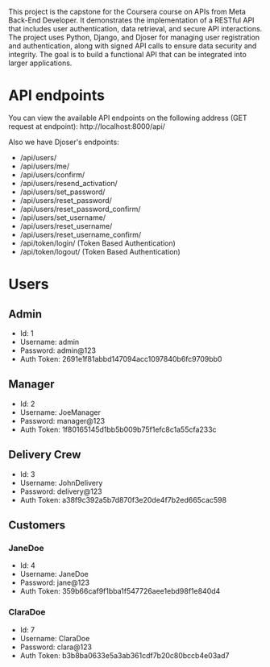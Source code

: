 This project is the capstone for the Coursera course on APIs from Meta Back-End Developer. It demonstrates the implementation of a RESTful API that includes user authentication, data retrieval, and secure API interactions. The project uses Python, Django, and Djoser for managing user registration and authentication, along with signed API calls to ensure data security and integrity. The goal is to build a functional API that can be integrated into larger applications.

# API endpoints
You can view the available API endpoints on the following address (GET request at endpoint): http://localhost:8000/api/

Also we have Djoser's endpoints:

- /api/users/
- /api/users/me/
- /api/users/confirm/
- /api/users/resend_activation/
- /api/users/set_password/
- /api/users/reset_password/
- /api/users/reset_password_confirm/
- /api/users/set_username/
- /api/users/reset_username/
- /api/users/reset_username_confirm/
- /api/token/login/ (Token Based Authentication)
- /api/token/logout/ (Token Based Authentication)

# Users

## Admin
- Id: 1
- Username: admin
- Password: admin@123
- Auth Token: 2691e1f81abbd147094acc1097840b6fc9709bb0

## Manager
- Id: 2
- Username: JoeManager
- Password: manager@123
- Auth Token: 1f80165145d1bb5b009b75f1efc8c1a55cfa233c

## Delivery Crew
- Id: 3
- Username: JohnDelivery
- Password: delivery@123
- Auth Token: a38f9c392a5b7d870f3e20de4f7b2ed665cac598

## Customers

### JaneDoe
- Id: 4
- Username: JaneDoe
- Password: jane@123
- Auth Token: 359b66caf9f1bba1f547726aee1ebd98f1e840d4

### ClaraDoe
- Id: 7
- Username: ClaraDoe
- Password: clara@123
-  Auth Token: b3b8ba0633e5a3ab361cdf7b20c80bccb4e03ad7